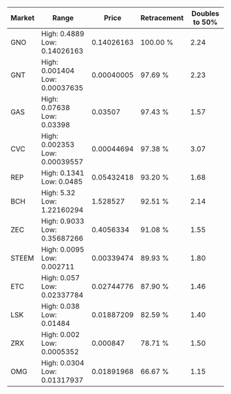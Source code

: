 | Market | Range | Price| Retracement | Doubles to 50% |
| --- | --- | --- | --- | --- |
| GNO | High: 0.4889<br />Low: 0.14026163 | 0.14026163 | 100.00 % | 2.24 |
| GNT | High: 0.001404<br />Low: 0.00037635 | 0.00040005 | 97.69 % | 2.23 |
| GAS | High: 0.07638<br />Low: 0.03398 | 0.03507 | 97.43 % | 1.57 |
| CVC | High: 0.002353<br />Low: 0.00039557 | 0.00044694 | 97.38 % | 3.07 |
| REP | High: 0.1341<br />Low: 0.0485 | 0.05432418 | 93.20 % | 1.68 |
| BCH | High: 5.32<br />Low: 1.22160294 | 1.528527 | 92.51 % | 2.14 |
| ZEC | High: 0.9033<br />Low: 0.35687266 | 0.4056334 | 91.08 % | 1.55 |
| STEEM | High: 0.0095<br />Low: 0.002711 | 0.00339474 | 89.93 % | 1.80 |
| ETC | High: 0.057<br />Low: 0.02337784 | 0.02744776 | 87.90 % | 1.46 |
| LSK | High: 0.038<br />Low: 0.01484 | 0.01887209 | 82.59 % | 1.40 |
| ZRX | High: 0.002<br />Low: 0.0005352 | 0.000847 | 78.71 % | 1.50 |
| OMG | High: 0.0304<br />Low: 0.01317937 | 0.01891968 | 66.67 % | 1.15 |
